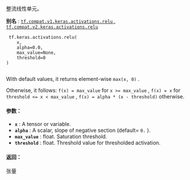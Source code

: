 整流线性单元。

**别名** : [ `tf.compat.v1.keras.activations.relu` ](/api_docs/python/tf/keras/activations/relu), [ `tf.compat.v2.keras.activations.relu` ](/api_docs/python/tf/keras/activations/relu)

```
 tf.keras.activations.relu(
    x,
    alpha=0.0,
    max_value=None,
    threshold=0
)
 
```

With default values, it returns element-wise  `max(x, 0)` .

Otherwise, it follows: `f(x) = max_value`  for  `x >= max_value` , `f(x) = x`  for  `threshold <= x < max_value` , `f(x) = alpha * (x - threshold)`  otherwise.

#### 参数：
- **`x`** : A tensor or variable.
- **`alpha`** : A scalar, slope of negative section (default= `0.` ).
- **`max_value`** : float. Saturation threshold.
- **`threshold`** : float. Threshold value for thresholded activation.


#### 返回：
张量

